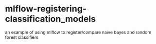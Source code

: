 # mlflow-registering-classification_models
an example of using mlflow to register/compare naive bayes and random forest classifiers
